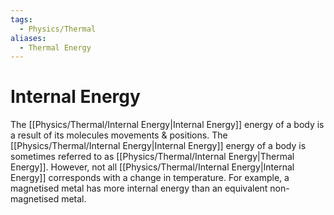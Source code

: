 ```yaml
---
tags:
  - Physics/Thermal
aliases:
  - Thermal Energy
---
```

# Internal Energy
The [[Physics/Thermal/Internal Energy|Internal Energy]] energy of a body is a result of its molecules movements & positions. The [[Physics/Thermal/Internal Energy|Internal Energy]] energy of a body is sometimes referred to as [[Physics/Thermal/Internal Energy|Thermal Energy]]. However, not all [[Physics/Thermal/Internal Energy|Internal Energy]] corresponds with a change in temperature. For example, a magnetised metal has more internal energy than an equivalent non-magnetised metal.